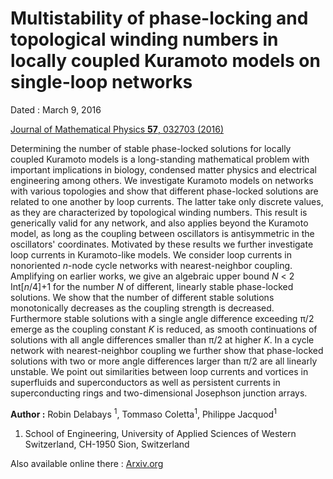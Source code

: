 # Multistability of phase-locking and topological winding numbers in locally coupled Kuramoto models on single-loop networks

Dated : March 9, 2016

[Journal of Mathematical Physics **57**, 032703 (2016)](http://dx.doi.org/10.1063/1.4943296)

Determining the number of stable phase-locked solutions for locally coupled Kuramoto models is a long-standing mathematical problem with important implications in biology, condensed matter physics and electrical engineering among others. 
We investigate Kuramoto models on networks with various topologies and show that different phase-locked solutions are related to one another by loop currents. 
The latter take only discrete values, as they are characterized by topological winding numbers. 
This result is generically valid for any network, and also applies beyond the Kuramoto model, as long as the coupling between oscillators is antisymmetric in the oscillators' coordinates. 
Motivated by these results we further investigate loop currents in Kuramoto-like models. 
We consider loop currents in  nonoriented *n*-node cycle networks with nearest-neighbor coupling. 
Amplifying on earlier works, we give an algebraic upper bound *N* < 2 Int[*n*/4]+1 for the number *N* of different, linearly stable phase-locked solutions. 
We show that the number of different stable solutions monotonically decreases as the coupling strength is decreased. 
Furthermore stable solutions with a single angle difference exceeding &pi;/2 emerge as the coupling constant *K* is reduced, as smooth continuations of solutions with all angle differences smaller than &pi;/2 at higher *K*. 
In a cycle network with nearest-neighbor coupling we further show that phase-locked solutions with two or more angle differences larger than &pi;/2 are all linearly unstable. 
We point out similarities between loop currents and vortices in superfluids and superconductors as well as persistent currents in superconducting rings and two-dimensional Josephson junction arrays. 


**Author :** Robin Delabays <sup>1</sup>, Tommaso Coletta<sup>1</sup>, Philippe Jacquod<sup>1</sup>
1) School of Engineering, University of Applied Sciences of Western Switzerland, CH-1950 Sion, Switzerland


Also available online there : [Arxiv.org](https://arxiv.org/abs/1512.04266)


<!-- keywords: network_stability kuramoto multistability winding number loop flow cycle -->


